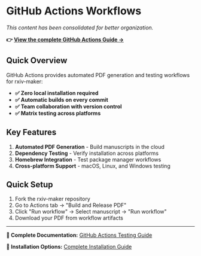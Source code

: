 # GitHub Actions Workflows

*This content has been consolidated for better organization.*

**👉 [View the complete GitHub Actions Guide →](../development/github-actions-testing.md)**

## Quick Overview

GitHub Actions provides automated PDF generation and testing workflows for rxiv-maker:

- **✅ Zero local installation required**
- **✅ Automatic builds on every commit**
- **✅ Team collaboration with version control**
- **✅ Matrix testing across platforms**

## Key Features

1. **Automated PDF Generation** - Build manuscripts in the cloud
2. **Dependency Testing** - Verify installation across platforms
3. **Homebrew Integration** - Test package manager workflows
4. **Cross-platform Support** - macOS, Linux, and Windows testing

## Quick Setup

1. Fork the rxiv-maker repository
2. Go to Actions tab → "Build and Release PDF"
3. Click "Run workflow" → Select manuscript → "Run workflow"
4. Download your PDF from workflow artifacts

---

**📖 Complete Documentation:** [GitHub Actions Testing Guide](../development/github-actions-testing.md)

**🚀 Installation Options:** [Complete Installation Guide](../quick-start/installation.md)